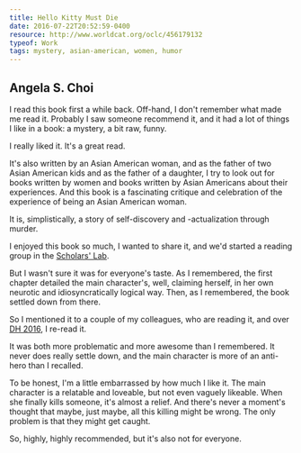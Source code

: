 ```yaml
---
title: Hello Kitty Must Die
date: 2016-07-22T20:52:59-0400
resource: http://www.worldcat.org/oclc/456179132
typeof: Work
tags: mystery, asian-american, women, humor
---
```


## <span resource="http://viaf.org/viaf/120524420/rdf.xml" property="creator"><span about="http://viaf.org/viaf/120524420/rdf.xml" typeof="Person" property="rdfs:label">Angela S. Choi</span></span>

I read this book first a while back. Off-hand, I don't remember what made
me read it. Probably I saw someone recommend it, and it had a lot of
things I like in a book: a <span property="e:genre"
resource="etag:mystery">mystery</span>, a bit raw, <span
property="e:genre" resource="etag:humor">funny</span>.

I really liked it. It's a great read.

It's also written by an Asian American woman, and as the father of two
Asian American kids and as the father of a daughter, I try to look out for
books written by women and books written by Asian Americans about their
experiences. And this book is a fascinating critique and celebration of
the experience of being an <span property="p:theme_of"
resource="etag:asian-american">Asian American</span> <span
property="p:theme_of" resource="etag:womens-experience">woman</span>.

It is, simplistically, a story of self-discovery and -actualization
through murder.

I enjoyed this book so much, I wanted to share it, and we'd started
a reading group in the [Scholars' Lab][slab].

But I wasn't sure it was for everyone's taste. As I remembered, the first
chapter detailed the main character's, well, claiming herself, in her own
neurotic and idiosyncratically logical way. Then, as I remembered, the
book settled down from there.

So I mentioned it to a couple of my colleagues, who are reading it, and
over [DH 2016][dh2016], I re-read it.

It was both more problematic and more awesome than I remembered. It never
does really settle down, and the main character is more of an <span
property="p:theme_of" resource="etag:anti-hero">anti-hero</span> than
I recalled.

To be honest, I'm a little embarrassed by how much I like it. The main
character is a relatable and loveable, but not even vaguely likeable. When
she finally kills someone, it's almost a relief. And there's never
a moment's thought that maybe, just maybe, all this killing might be
wrong. The only problem is that they might get caught.

So, highly, highly recommended, but it's also not for everyone.

[dh2016]: http://dh2016.adho.org/
[slab]: http://scholarslab.org/
